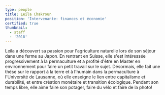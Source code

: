 ```yaml
---
type: people
title: Leila Chakroun
position: 'Intervenante: finances et économie'
certified: true
thumbnail:
  - staff
  - '2018'
---
```

Leila a découvert sa passion pour l'agriculture naturelle lors de son séjour dans une ferme au Japon. En rentrant en Suisse, elle s'est intéressée progressivement à la permaculture et a profité d'être en Master en environnement pour faire un petit travail sur le sujet. Désormais, elle fait une thèse sur le rapport à la terre et à l'humain dans la permaculture à l'Université de Lausanne, où elle enseigne le lien entre capitalisme et durabilité, et entre création monétaire et transition écologique. Pendant son temps libre, elle aime faire son potager, faire du vélo et faire de la photo!
